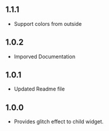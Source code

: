 ## 1.1.1
* Support colors from outside

## 1.0.2 
* Imporved Documentation

## 1.0.1 
* Updated Readme file

## 1.0.0 
* Provides glitch effect to child widget.
